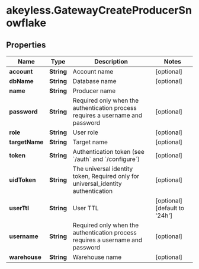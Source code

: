 # akeyless.GatewayCreateProducerSnowflake

## Properties

Name | Type | Description | Notes
------------ | ------------- | ------------- | -------------
**account** | **String** | Account name | [optional] 
**dbName** | **String** | Database name | [optional] 
**name** | **String** | Producer name | 
**password** | **String** | Required only when the authentication process requires a username and password | [optional] 
**role** | **String** | User role | [optional] 
**targetName** | **String** | Target name | [optional] 
**token** | **String** | Authentication token (see &#x60;/auth&#x60; and &#x60;/configure&#x60;) | [optional] 
**uidToken** | **String** | The universal identity token, Required only for universal_identity authentication | [optional] 
**userTtl** | **String** | User TTL | [optional] [default to &#39;24h&#39;]
**username** | **String** | Required only when the authentication process requires a username and password | [optional] 
**warehouse** | **String** | Warehouse name | [optional] 


